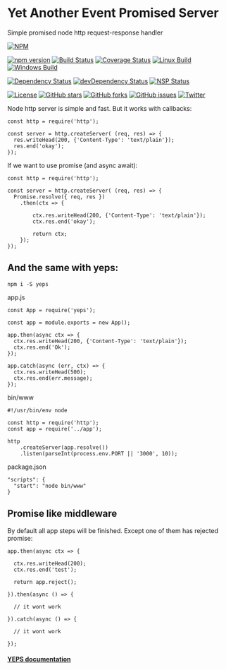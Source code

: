 # Yet Another Event Promised Server


Simple promised node http request-response handler

[![NPM](https://nodei.co/npm/yeps.png)](https://npmjs.org/package/yeps)

[![npm version](https://badge.fury.io/js/yeps.svg)](https://badge.fury.io/js/yeps)
[![Build Status](https://travis-ci.org/evheniy/yeps.svg?branch=master)](https://travis-ci.org/evheniy/yeps)
[![Coverage Status](https://coveralls.io/repos/github/evheniy/yeps/badge.svg?branch=master)](https://coveralls.io/github/evheniy/yeps?branch=master)
[![Linux Build](https://img.shields.io/travis/evheniy/yeps/master.svg?label=linux)](https://travis-ci.org/evheniy/)
[![Windows Build](https://img.shields.io/appveyor/ci/evheniy/yeps/master.svg?label=windows)](https://ci.appveyor.com/project/evheniy/yeps)

[![Dependency Status](https://david-dm.org/evheniy/yeps.svg)](https://david-dm.org/evheniy/yeps)
[![devDependency Status](https://david-dm.org/evheniy/yeps/dev-status.svg)](https://david-dm.org/evheniy/yeps#info=devDependencies)
[![NSP Status](https://img.shields.io/badge/NSP%20status-no%20vulnerabilities-green.svg)](https://travis-ci.org/evheniy/yeps)

[![License](https://img.shields.io/badge/license-MIT-blue.svg)](https://raw.githubusercontent.com/evheniy/yeps/master/LICENSE)
[![GitHub stars](https://img.shields.io/github/stars/evheniy/yeps.svg)](https://github.com/evheniy/yeps/stargazers)
[![GitHub forks](https://img.shields.io/github/forks/evheniy/yeps.svg)](https://github.com/evheniy/yeps/network)
[![GitHub issues](https://img.shields.io/github/issues/evheniy/yeps.svg)](https://github.com/evheniy/yeps/issues)
[![Twitter](https://img.shields.io/twitter/url/https/github.com/evheniy/yeps.svg?style=social)](https://twitter.com/intent/tweet?text=Wow:&url=%5Bobject%20Object%5D)




Node http server is simple and fast. But it works with callbacks:

    const http = require('http');
    
    const server = http.createServer( (req, res) => {
      res.writeHead(200, {'Content-Type': 'text/plain'});
      res.end('okay');
    });

If we want to use promise (and async await):

    const http = require('http');
        
    const server = http.createServer( (req, res) => {
      Promise.resolve({ req, res })
        .then(ctx => {
          
            ctx.res.writeHead(200, {'Content-Type': 'text/plain'});
            ctx.res.end('okay');
          
            return ctx;
        });
    });
    
## And the same with yeps:

    npm i -S yeps

app.js

    const App = require('yeps');
    
    const app = module.exports = new App();
    
    app.then(async ctx => {
      ctx.res.writeHead(200, {'Content-Type': 'text/plain'});
      ctx.res.end('Ok');
    });
    
    app.catch(async (err, ctx) => {
      ctx.res.writeHead(500);
      ctx.res.end(err.message);
    });

bin/www

    #!/usr/bin/env node
    
    const http = require('http');
    const app = require('../app');

    http
        .createServer(app.resolve())
        .listen(parseInt(process.env.PORT || '3000', 10));
    
package.json

    "scripts": {
      "start": "node bin/www"
    }
    
## Promise like middleware

By default all app steps will be finished. Except one of them has rejected promise:

    app.then(async ctx => {
      
      ctx.res.writeHead(200);
      ctx.res.end('test');
      
      return app.reject();
      
    }).then(async () => {
      
      // it wont work
    
    }).catch(async () => {
    
      // it wont work
    
    });
    
#### [YEPS documentation](http://yeps.info/)
